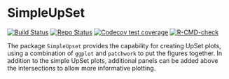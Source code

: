 # SimpleUpSet 

<!-- badges: start -->
[![Build Status](https://github.com/smped/SimpleUpset/workflows/R-CMD-check-bioc/badge.svg)](https://github.com/smped/SimpleUpset/actions)
[![Repo Status](https://img.shields.io/badge/repo%20status-Active-green.svg)](https://shields.io/)
[![Codecov test coverage](https://codecov.io/gh/smped/SimpleUpset/branch/gh-actions/graph/badge.svg)](https://codecov.io/gh/smped/SimpleUpset?branch=gh-actions)
[![R-CMD-check](https://github.com/smped/SimpleUpset/actions/workflows/R-CMD-check.yaml/badge.svg)](https://github.com/smped/SimpleUpset/actions/workflows/R-CMD-check.yaml)
<!-- badges: end -->


The package `SimpleUpset` provides the capability for creating UpSet plots, 
using a combination of `ggplot` and `patchwork` to put the figures together.
In addition to the simple UpSet plots, additional panels can be added above 
the intersections to allow more informative plotting.

